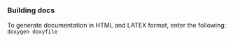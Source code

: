 ### Building docs

To generate documentation in HTML and LATEX format, enter the following:
`doxygen doxyfile`